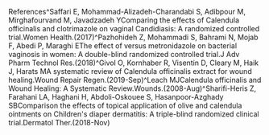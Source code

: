 References^Saffari E, Mohammad-Alizadeh-Charandabi S, Adibpour M, Mirghafourvand M, Javadzadeh YComparing the effects of Calendula officinalis and clotrimazole on vaginal Candidiasis: A randomized controlled trial.Women Health.(2017)^Pazhohideh Z, Mohammadi S, Bahrami N, Mojab F, Abedi P, Maraghi EThe effect of versus metronidazole on bacterial vaginosis in women: A double-blind randomized controlled trial.J Adv Pharm Technol Res.(2018)^Givol O, Kornhaber R, Visentin D, Cleary M, Haik J, Harats MA systematic review of Calendula officinalis extract for wound healing.Wound Repair Regen.(2019-Sep)^Leach MJ﻿﻿﻿﻿Calendula officinalis and Wound Healing: A Systematic Review.Wounds.(2008-Aug)^Sharifi-Heris Z, Farahani LA, Haghani H, Abdoli-Oskouee S, Hasanpoor-Azghady SBComparison the effects of topical application of olive and calendula ointments on Children's diaper dermatitis: A triple-blind randomized clinical trial.Dermatol Ther.(2018-Nov)